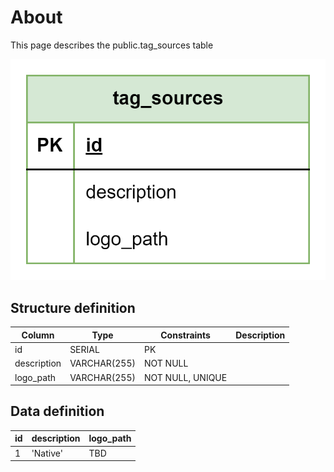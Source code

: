 # About  

This page describes the public.tag_sources table  

![Alt text](tag_sources.png)

## Structure definition  

| Column | Type | Constraints | Description |
| - | - | - | - |
| id | SERIAL | PK |
| description | VARCHAR(255) | NOT NULL |
| logo_path | VARCHAR(255) | NOT NULL, UNIQUE |

## Data definition 

| id | description | logo_path |
| - | - | - |
| 1 | 'Native' | TBD |